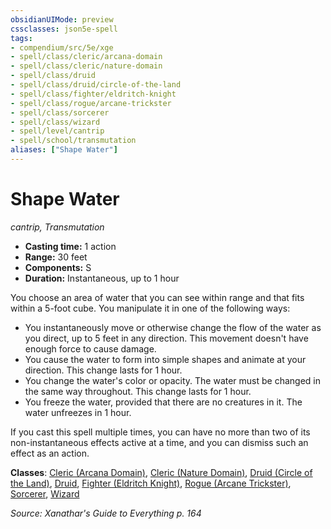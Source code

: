 ```yaml
---
obsidianUIMode: preview
cssclasses: json5e-spell
tags:
- compendium/src/5e/xge
- spell/class/cleric/arcana-domain
- spell/class/cleric/nature-domain
- spell/class/druid
- spell/class/druid/circle-of-the-land
- spell/class/fighter/eldritch-knight
- spell/class/rogue/arcane-trickster
- spell/class/sorcerer
- spell/class/wizard
- spell/level/cantrip
- spell/school/transmutation
aliases: ["Shape Water"]
---
```

# Shape Water
*cantrip, Transmutation*  

- **Casting time:** 1 action
- **Range:** 30 feet
- **Components:** S
- **Duration:** Instantaneous,  up to 1 hour

You choose an area of water that you can see within range and that fits within a 5-foot cube. You manipulate it in one of the following ways:

- You instantaneously move or otherwise change the flow of the water as you direct, up to 5 feet in any direction. This movement doesn't have enough force to cause damage.  
- You cause the water to form into simple shapes and animate at your direction. This change lasts for 1 hour.  
- You change the water's color or opacity. The water must be changed in the same way throughout. This change lasts for 1 hour.  
- You freeze the water, provided that there are no creatures in it. The water unfreezes in 1 hour.  

If you cast this spell multiple times, you can have no more than two of its non-instantaneous effects active at a time, and you can dismiss such an effect as an action.

**Classes**: [Cleric (Arcana Domain)](z_compendium/classes/cleric-arcana-domain-scag.md), [Cleric (Nature Domain)](z_compendium/classes/cleric-nature-domain.md), [Druid (Circle of the Land)](z_compendium/classes/druid-circle-of-the-land.md), [Druid](z_compendium/classes/druid.md), [Fighter (Eldritch Knight)](z_compendium/classes/fighter-eldritch-knight.md), [Rogue (Arcane Trickster)](z_compendium/classes/rogue-arcane-trickster.md), [Sorcerer](z_compendium/classes/sorcerer.md), [Wizard](z_compendium/classes/wizard.md)

*Source: Xanathar's Guide to Everything p. 164*